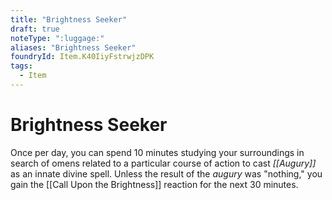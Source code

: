 ```yaml
---
title: "Brightness Seeker"
draft: true
noteType: ":luggage:"
aliases: "Brightness Seeker"
foundryId: Item.K40IiyFstrwjzDPK
tags:
  - Item
---
```


# Brightness Seeker

Once per day, you can spend 10 minutes studying your surroundings in search of omens related to a particular course of action to cast _[[Augury]]_ as an innate divine spell. Unless the result of the _augury_ was "nothing," you gain the [[Call Upon the Brightness]] reaction for the next 30 minutes.
